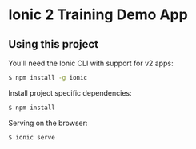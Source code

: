 Ionic 2 Training Demo App
=====================


## Using this project

You'll need the Ionic CLI with support for v2 apps:

```bash
$ npm install -g ionic
```

Install project specific dependencies:

```bash
$ npm install
```

Serving on the browser:

```bash
$ ionic serve
```

